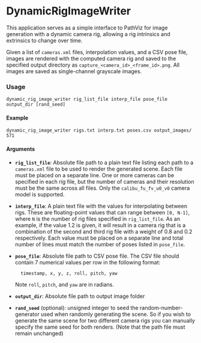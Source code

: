 DynamicRigImageWriter
======

This application serves as a simple interface to PathViz for image generation
with a dynamic camera rig, allowing a rig intrinsics and extrinsics to change
over time.

Given a list of `cameras.xml` files, interpolation values, and a CSV pose file,
images are rendered with the computed camera rig and saved to the specified
output directory as `capture_<camera_id>_<frame_id>.png`. All images are saved
as single-channel grayscale images.

### Usage

    dynamic_rig_image_writer rig_list_file interp_file pose_file output_dir [rand_seed]

#### Example

    dynamic_rig_image_writer rigs.txt interp.txt poses.csv output_images/ 571

#### Arguments

- __`rig_list_file`__: Absolute file path to a plain text file listing each path
  to a `cameras.xml` file to be used to render the generated scene. Each file
  must be placed on a separate line. One or more cameras can be specified in each
  rig file, but the number of cameras and their resolution must be the same
  across all files. Only the `calibu_fu_fv_u0_v0` camera model is supported.

- __`interp_file`__: A plain text file with the values for interpolating between
  rigs. These are floating-point values that can range between `[0, N-1]`, where
  `N` is the number of rig files specified in `rig_list_file`. As an example, if
  the value 1.2 is given, it will result in a camera rig that is a combination
  of the second and third rig file with a weight of 0.8 and 0.2 respectively.
  Each value must be placed on a separate line and total number of lines must
  match the number of poses listed in `pose_file`.

- __`pose_file`__: Absolute file path to CSV pose file. The CSV file should
  contain 7 numerical values per row in the following format:

        timestamp, x, y, z, roll, pitch, yaw

    Note `roll`, `pitch`, and `yaw` are in radians.

- __`output_dir`__: Absolute file path to output image folder

- __`rand_seed`__ (optional): unsigned integer to seed the
  random-number-generator used when randomly generating the scene. So if you
  wish to generate the same scene for two different camera rigs you can manually
  specify the same seed for both renders. (Note that the path file must remain
  unchanged)
